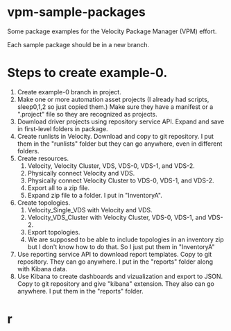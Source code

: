 # vpm-sample-packages

Some package examples for the Velocity Package Manager (VPM) effort.

Each sample package should be in a new branch.

# Steps to create example-0.
1. Create example-0 branch in project.
2. Make one or more automation asset projects (I already had scripts, sleep0,1,2 so just copied them.) Make sure they have a
manifest or a ".project" file so they are recognized as projects.
3. Download driver projects using repository service API. Expand and save in first-level folders in package.
4. Create runlists in Velocity. Download and copy to git repository. I put them in the "runlists" folder but they can go anywhere, even in different folders.
5. Create resources.
    1. Velocity, Velocity Cluster, VDS, VDS-0, VDS-1, and VDS-2.
    2. Physically connect Velocity and VDS.
    3. Physically connect Velocity Cluster to VDS-0, VDS-1, and VDS-2.
    4. Export all to a zip file.
    5. Expand zip file to a folder. I put in "InventoryA".
6. Create topologies.
    1. Velocity_Single_VDS with Velocity and VDS.
    2. Velocity_VDS_Cluster with Velocity Cluster, VDS-0, VDS-1, and VDS-2.
    3. Export topologies.
    4. We are supposed to be able to include topologies in an inventory zip but I don't know how to do that. So I just put them in "InventoryA"
7. Use reporting service API to download report templates. Copy to git repository. They can go anywhere. I put in the "reports" folder along with Kibana data.
8. Use Kibana to create dashboards and vizualization and export to JSON. Copy to git repository and give "kibana" extension. They also can go anywhere. I put them in the "reports" folder.
# r
